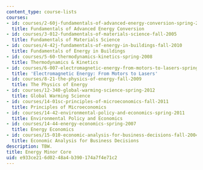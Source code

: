 ```yaml
---
content_type: course-lists
courses:
- id: courses/2-60j-fundamentals-of-advanced-energy-conversion-spring-2020
  title: Fundamentals of Advanced Energy Conversion
- id: courses/3-012-fundamentals-of-materials-science-fall-2005
  title: Fundamentals of Materials Science
- id: courses/4-42j-fundamentals-of-energy-in-buildings-fall-2010
  title: Fundamentals of Energy in Buildings
- id: courses/5-60-thermodynamics-kinetics-spring-2008
  title: Thermodynamics & Kinetics
- id: courses/6-007-electromagnetic-energy-from-motors-to-lasers-spring-2011
  title: 'Electromagnetic Energy: From Motors to Lasers'
- id: courses/8-21-the-physics-of-energy-fall-2009
  title: The Physics of Energy
- id: courses/12-340-global-warming-science-spring-2012
  title: Global Warming Science
- id: courses/14-01sc-principles-of-microeconomics-fall-2011
  title: Principles of Microeconomics
- id: courses/14-42-environmental-policy-and-economics-spring-2011
  title: Environmental Policy and Economics
- id: courses/14-44-energy-economics-spring-2007
  title: Energy Economics
- id: courses/15-010-economic-analysis-for-business-decisions-fall-2004
  title: Economic Analysis for Business Decisions
description: TBW.
title: Energy Minor Core
uid: e933ce21-6d02-48a4-b390-174a7f4e71c2
---
```

